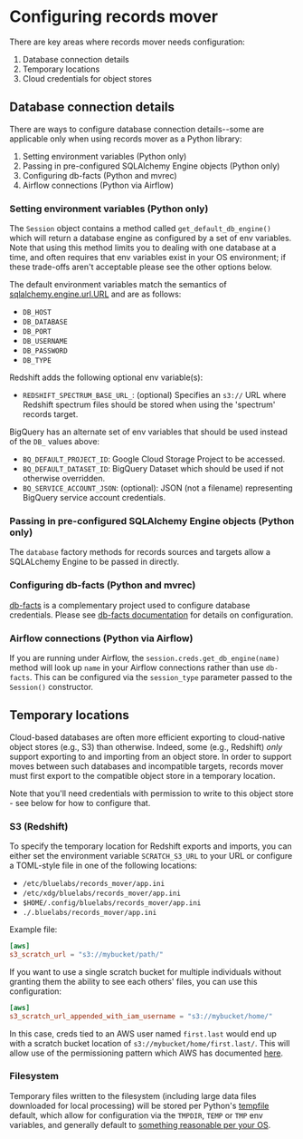 # Configuring records mover

There are key areas where records mover needs configuration:

1. Database connection details
2. Temporary locations
3. Cloud credentials for object stores

## Database connection details

There are ways to configure database connection details--some are
applicable only when using records mover as a Python library:

1. Setting environment variables (Python only)
2. Passing in pre-configured SQLAlchemy Engine objects (Python only)
3. Configuring db-facts (Python and mvrec)
4. Airflow connections (Python via Airflow)

### Setting environment variables (Python only)

The `Session` object contains a method called
`get_default_db_engine()` which will return a database engine as
configured by a set of env variables.  Note that using this method
limits you to dealing with one database at a time, and often requires
that env variables exist in your OS environment; if these trade-offs
aren't acceptable please see the other options below.

The default environment variables match the semantics of
[sqlalchemy.engine.url.URL](https://docs.sqlalchemy.org/en/13/core/engines.html#sqlalchemy.engine.url.URL)
and are as follows:

* `DB_HOST`
* `DB_DATABASE`
* `DB_PORT`
* `DB_USERNAME`
* `DB_PASSWORD`
* `DB_TYPE`

Redshift adds the following optional env variable(s):

* `REDSHIFT_SPECTRUM_BASE_URL_`: (optional) Specifies an `s3://` URL
  where Redshift spectrum files should be stored when using the
  'spectrum' records target.

BigQuery has an alternate set of env variables that should be used
instead of the `DB_` values above:

* `BQ_DEFAULT_PROJECT_ID`: Google Cloud Storage Project to be accessed.
* `BQ_DEFAULT_DATASET_ID`: BigQuery Dataset which should be used if
  not otherwise overridden.
* `BQ_SERVICE_ACCOUNT_JSON`: (optional): JSON (not a filename)
  representing BigQuery service account credentials.

### Passing in pre-configured SQLAlchemy Engine objects (Python only)

The `database` factory methods for records sources and targets allow a
SQLALchemy Engine to be passed in directly.

### Configuring db-facts (Python and mvrec)

[db-facts](https://github.com/bluelabsio/db-facts) is a complementary
project used to configure database credentials.  Please see
[db-facts documentation](https://github.com/bluelabsio/db-facts/blob/master/CONFIGURATION.md)
for details on configuration.

### Airflow connections (Python via Airflow)

If you are running under Airflow, the
`session.creds.get_db_engine(name)` method will look up `name` in your
Airflow connections rather than use `db-facts`.  This can be
configured via the `session_type` parameter passed to the `Session()`
constructor.

## Temporary locations

Cloud-based databases are often more efficient exporting to
cloud-native object stores (e.g., S3) than otherwise.  Indeed, some
(e.g., Redshift) *only* support exporting to and importing from an
object store.  In order to support moves between such databases and
incompatible targets, records mover must first export to the
compatible object store in a temporary location.

Note that you'll need credentials with permission to write to this
object store - see below for how to configure that.

### S3 (Redshift)

To specify the temporary location for Redshift exports and imports,
you can either set the environment variable `SCRATCH_S3_URL` to your
URL or configure a TOML-style file in one of the following locations:

* `/etc/bluelabs/records_mover/app.ini`
* `/etc/xdg/bluelabs/records_mover/app.ini`
* `$HOME/.config/bluelabs/records_mover/app.ini`
* `./.bluelabs/records_mover/app.ini`

Example file:

```toml
[aws]
s3_scratch_url = "s3://mybucket/path/"
```

If you want to use a single scratch bucket for multiple individuals
without granting them the ability to see each others' files, you can
use this configuration:

```toml
[aws]
s3_scratch_url_appended_with_iam_username = "s3://mybucket/home/"
```

In this case, creds tied to an AWS user named `first.last` would end
up with a scratch bucket location of `s3://mybucket/home/first.last/`.
This will allow use of the permissioning pattern which AWS has
documented
[here](https://aws.amazon.com/blogs/security/writing-iam-policies-grant-access-to-user-specific-folders-in-an-amazon-s3-bucket/).

### Filesystem

Temporary files written to the filesystem (including large data files
downloaded for local processing) will be stored per Python's
[tempfile](https://docs.python.org/3/library/tempfile.html) default,
which allow for configuration via the `TMPDIR`, `TEMP` or `TMP` env
variables, and generally default to
[something reasonable per your OS](https://docs.python.org/3/library/tempfile.html#tempfile.gettempdir).
